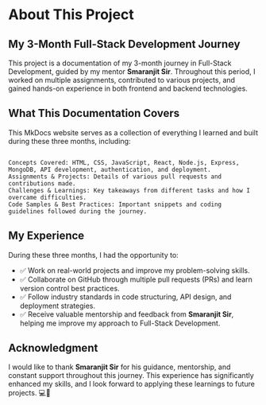 # About This Project

## My 3-Month Full-Stack Development Journey

This project is a documentation of my 3-month journey in Full-Stack Development, guided by my mentor **Smaranjit Sir**. Throughout this period, I worked on multiple assignments, contributed to various projects, and gained hands-on experience in both frontend and backend technologies.

## What This Documentation Covers

This MkDocs website serves as a collection of everything I learned and built during these three months, including:

<pre><code>
Concepts Covered: HTML, CSS, JavaScript, React, Node.js, Express, MongoDB, API development, authentication, and deployment.
Assignments & Projects: Details of various pull requests and contributions made.
Challenges & Learnings: Key takeaways from different tasks and how I overcame difficulties.
Code Samples & Best Practices: Important snippets and coding guidelines followed during the journey.
</code></pre>

## My Experience

During these three months, I had the opportunity to:

- ✅ Work on real-world projects and improve my problem-solving skills.
- ✅ Collaborate on GitHub through multiple pull requests (PRs) and learn version control best practices.
- ✅ Follow industry standards in code structuring, API design, and deployment strategies.
- ✅ Receive valuable mentorship and feedback from **Smaranjit Sir**, helping me improve my approach to Full-Stack Development.

## Acknowledgment

I would like to thank **Smaranjit Sir** for his guidance, mentorship, and constant support throughout this journey. This experience has significantly enhanced my skills, and I look forward to applying these learnings to future projects. 💻🚀
